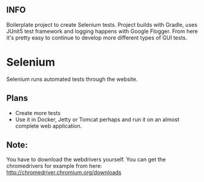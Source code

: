 ## INFO ##

Boilerplate project to create Selenium tests. Project builds with Gradle, uses JUnit5 test framework and logging happens with Google Flogger. From here it's pretty easy to continue to develop more different types of GUI tests.

# Selenium

Selenium runs automated tests through the website.

## Plans
- Create more tests
- Use it in Docker, Jetty or Tomcat perhaps and run it on an almost complete web application.

## Note: 
You have to download the webdrivers yourself. You can get the chromedrivers for example from here: http://chromedriver.chromium.org/downloads
